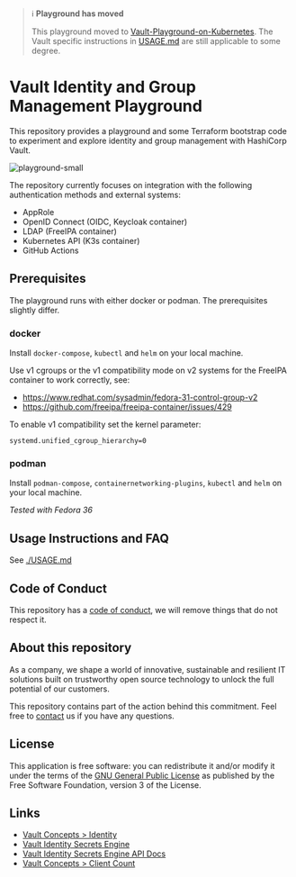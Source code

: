 > :information_source: **Playground has moved**
>
> This playground moved to [Vault-Playground-on-Kubernetes](https://github.com/adfinis/vault-playground). The Vault specific instructions in [USAGE.md](./USAGE.md) are still applicable to some degree.

# Vault Identity and Group Management Playground

This repository provides a playground and some Terraform bootstrap code to experiment and explore identity and group management with HashiCorp Vault.

![playground-small](./img/playground-small.png)

The repository currently focuses on integration with the following authentication methods and external systems:
- AppRole
- OpenID Connect (OIDC, Keycloak container)
- LDAP (FreeIPA container)
- Kubernetes API (K3s container)
- GitHub Actions

## Prerequisites

The playground runs with either docker or podman. The prerequisites slightly differ.

### docker

Install `docker-compose`, `kubectl` and `helm` on your local machine.

Use v1 cgroups or the v1 compatibility mode on v2 systems for the FreeIPA container to work correctly, see:
* https://www.redhat.com/sysadmin/fedora-31-control-group-v2
* https://github.com/freeipa/freeipa-container/issues/429

To enable v1 compatibility set the kernel parameter:
```
systemd.unified_cgroup_hierarchy=0
```

### podman

Install `podman-compose`, `containernetworking-plugins`, `kubectl` and `helm` on your local machine.


*Tested with Fedora 36*


## Usage Instructions and FAQ

See [./USAGE.md](./USAGE.md)

## Code of Conduct

This repository has a [code of conduct](CODE_OF_CONDUCT.md), we will
remove things that do not respect it.

## About this repository

As a company, we shape a world of innovative, sustainable and resilient IT solutions
built on trustworthy open source technology to unlock the full potential of our customers.

This repository contains part of the action behind this commitment. Feel free to
[contact](https://adfinis.com/en/contact/?pk_campaign=github&pk_kwd=vault)
us if you have any questions.

## License

This application is free software: you can redistribute it and/or modify it under the terms
of the [GNU General Public License](./LICENSE) as published by the Free Software Foundation,
version 3 of the License.

## Links

* [Vault Concepts > Identity](https://www.vaultproject.io/docs/concepts/identity)
* [Vault Identity Secrets Engine](https://www.vaultproject.io/docs/secrets/identity)
* [Vault Identity Secrets Engine API Docs](https://www.vaultproject.io/api-docs/secret/identity)
* [Vault Concepts > Client Count](https://www.vaultproject.io/docs/concepts/client-count)
